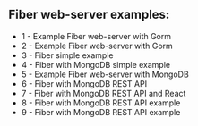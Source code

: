 ## Fiber web-server examples:

- 1 - Example Fiber web-server with Gorm
- 2 - Example Fiber web-server with Gorm
- 3 - Fiber simple example
- 4 - Fiber with MongoDB simple example
- 5 - Example Fiber web-server with MongoDB
- 6 - Fiber with MongoDB REST API
- 7 - Fiber with MongoDB REST API and React
- 8 - Fiber with MongoDB REST API example
- 9 - Fiber with MongoDB REST API example
